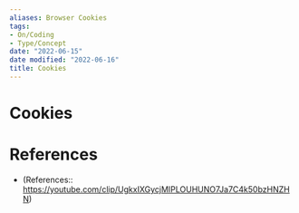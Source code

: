 ```yaml
---
aliases: Browser Cookies
tags:
- On/Coding
- Type/Concept
date: "2022-06-15"
date modified: "2022-06-16"
title: Cookies
---
```


# Cookies

# References
- (References:: https://youtube.com/clip/UgkxIXGycjMIPLOUHUNO7Ja7C4k50bzHNZHN)
